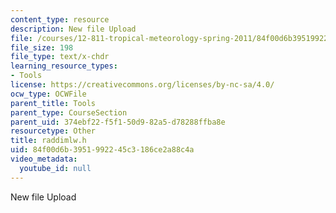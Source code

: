 ```yaml
---
content_type: resource
description: New file Upload
file: /courses/12-811-tropical-meteorology-spring-2011/84f00d6b3951992245c3186ce2a88c4a_raddimlw.h
file_size: 198
file_type: text/x-chdr
learning_resource_types:
- Tools
license: https://creativecommons.org/licenses/by-nc-sa/4.0/
ocw_type: OCWFile
parent_title: Tools
parent_type: CourseSection
parent_uid: 374ebf22-f5f1-50d9-82a5-d78288ffba8e
resourcetype: Other
title: raddimlw.h
uid: 84f00d6b-3951-9922-45c3-186ce2a88c4a
video_metadata:
  youtube_id: null
---
```

New file Upload